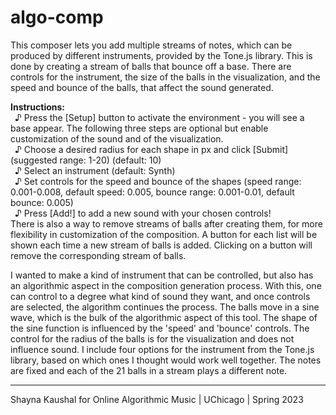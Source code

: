 # algo-comp

This composer lets you add multiple streams of notes, which can be 
produced by different instruments, provided by the Tone.js library. 
This is done by creating a stream of balls that bounce off a base. 
There are controls for the instrument, the size of the balls in the 
visualization, and the speed and bounce of the balls, that affect 
the sound generated.

<b>Instructions:</b> <br>
&ensp;♪ Press the [Setup] button to activate the environment - you will see a base appear. The following three steps are optional but enable customization of the sound and of the visualization. <br> 
&ensp;♪ Choose a desired radius for each shape in px and click [Submit] (suggested range: 1-20) 
(default: 10) <br> 
&ensp;♪ Select an instrument (default: Synth) <br>
&ensp;♪ Set controls for the speed and bounce of the shapes 
(speed range: 0.001-0.008, default speed: 0.005, bounce range: 0.001-0.01, 
default bounce: 0.005) <br>
&ensp;♪ Press [Add!] to add a new sound with your chosen controls! <br>
There is also a way to remove streams of balls after creating them, for more flexibility in customization of the composition. A button for each list will be shown each time a new stream of balls is added. Clicking on a button will remove the corresponding stream of balls. 

I wanted to make a kind of instrument that can be controlled, but also has an algorithmic aspect in the composition generation process. With this, one can control to a degree what kind of sound they want, and once controls are selected, the algorithm continues the process. The balls move in a sine wave, which is the bulk of the algorithmic aspect of this tool. The shape of the sine function is influenced by the 'speed' and 'bounce' controls. The control for the radius of the balls is for the visualization and does not influence sound. I include four options for the instrument from the Tone.js library, based on which ones I thought would work well together. The notes are fixed and each of the 21 balls in a stream plays a different note.


------------------------------------------------------------------------------
Shayna Kaushal for Online Algorithmic Music | UChicago | Spring 2023
